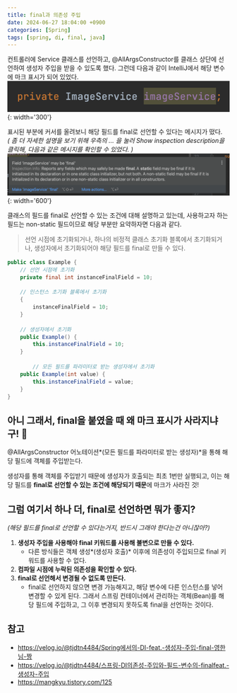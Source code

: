 ```yaml
---
title: final과 의존성 주입
date: 2024-06-27 18:04:00 +0900
categories: [Spring]
tags: [spring, di, final, java]
---
```


컨트롤러에 Service 클래스를 선언하고, @AllArgsConstructor를 클래스 상단에 선언하여 생성자 주입을 받을 수 있도록 했다. 그런데 다음과 같이 IntelliJ에서 해당 변수에 마크 표시가 되어 있었다.
<br>
![image](/assets/img/post/spring/240627_final과-의존성-주입/screenshot_01.png){: width='300'}


표시된 부분에 커서를 올려보니 해당 필드를 final로 선언할 수 있다는 메시지가 떴다. <br>
_( 좀 더 자세한 설명을 보기 위해 우측의 … 을 눌러 Show inspection description을 클릭해, 다음과 같은 메시지를 확인할 수 있었다. )_
<br>
![image](/assets/img/post/spring/240627_final과-의존성-주입/screenshot_02.png){: width='600'}

클래스의 필드를 final로 선언할 수 있는 조건에 대해 설명하고 있는데, 사용하고자 하는 필드는 non-static 필드이므로 해당 부분만 요약하자면 다음과 같다.

> 선언 시점에 초기화되거나, 하나의 비정적 클래스 초기화 블록에서 초기화되거나, 생성자에서 초기화되어야 해당 필드를 final로 만들 수 있다.

~~~ java
public class Example {
    // 선언 시점에 초기화
    private final int instanceFinalField = 10;

    // 인스턴스 초기화 블록에서 초기화
    {
        instanceFinalField = 10; 
    }

    // 생성자에서 초기화
    public Example() {
        this.instanceFinalField = 10; 
    }

		// 모든 필드를 파라미터로 받는 생성자에서 초기화
    public Example(int value) {
        this.instanceFinalField = value; 
    }
}
~~~

## 아니 그래서, final을 붙였을 때 왜 마크 표시가 사라지냐구! 🤔
@AllArgsConstructor 어노테이션*(모든 필드를 파라미터로 받는 생성자)*을 통해 해당 필드에 객체를 주입받는다. 

생성자를 통해 객체를 주입받기 때문에 생성자가 호출되는 최초 1번만 실행되고, 이는 해당 필드를 **final로 선언할 수 있는 조건에 해당되기 때문**에 마크가 사라진 것!
<br>

## 그럼 여기서 하나 더, final로 선언하면 뭐가 좋지?
*(해당 필드를 final로 선언할 수 있다는거지, 반드시 그래야 한다는건 아니잖아?)*

1. **생성자 주입을 사용해야 final 키워드를 사용해 불변으로 만들 수 있다.** 
    - 다른 방식들은 객체 생성*(생성자 호출)* 이후에 의존성이 주입되므로 final 키워드를 사용할 수 없다.
2. **컴파일 시점에 누락된 의존성을 확인할 수 있다.**
3. **final로 선언해서 변경될 수 없도록 만든다.** 
    - final로 선언하지 않으면 변경 가능해지고, 해당 변수에 다른 인스턴스를 넣어 변경할 수 있게 된다. 그래서 스프링 컨테이너에서 관리하는 객체(Bean)를 해당 필드에 주입하고, 그 이후 변경되지 못하도록 final을 선언하는 것이다.


## 참고
- <https://velog.io/@tjdtn4484/Spring에서의-DI-feat.-생성자-주입-final-영한님-짱>
- <https://velog.io/@tjdtn4484/스프링-DI의존성-주입와-필드-변수의-finalfeat.-생성자-주입>
- <https://mangkyu.tistory.com/125>
